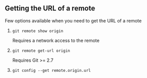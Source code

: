 ## Getting the URL of a remote

Few options available when you need to get the URL of a remote

1. `git remote show origin`

   Requires a network access to the remote

2. `git remote get-url origin`

   Requires Git >= 2.7

3. `git config --get remote.origin.url`
